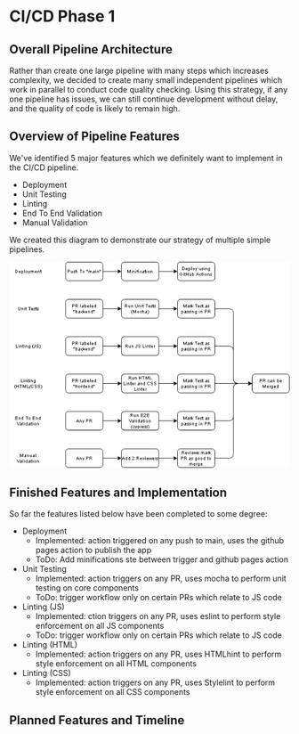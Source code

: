 # CI/CD Phase 1

## Overall Pipeline Architecture

Rather than create one large pipeline with many steps which increases complexity, we decided to create many small independent pipelines which work in parallel to conduct code quality checking. Using this strategy, if any one pipeline has issues, we can still continue development without delay, and the quality of code is likely to remain high.

## Overview of Pipeline Features

We've identified 5 major features which we definitely want to implement in the CI/CD pipeline.

-   Deployment
-   Unit Testing
-   Linting
-   End To End Validation
-   Manual Validation

We created this diagram to demonstrate our strategy of multiple simple pipelines.

![Pipeline Diagram](phase1.drawio.png)

## Finished Features and Implementation

So far the features listed below have been completed to some degree:

-   Deployment
    -   Implemented: action triggered on any push to main, uses the github pages action to publish the app
    -   ToDo: Add minifications ste between trigger and github pages action
-   Unit Testing
    -   Implemented: action triggers on any PR, uses mocha to perform unit testing on core components
    -   ToDo: trigger workflow only on certain PRs which relate to JS code
-   Linting (JS)
    -   Implemented: ction triggers on any PR, uses eslint to perform style enforcement on all JS components
    -   ToDo: trigger workflow only on certain PRs which relate to JS code
-   Linting (HTML)
    -   Implemented: action triggers on any PR, uses HTMLhint to perform style enforcement on all HTML components
-   Linting (CSS)
    -   Implemented: action triggers on any PR, uses Stylelint to perform style enforcement on all CSS components

## Planned Features and Timeline
